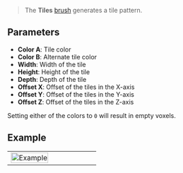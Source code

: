 > The **Tiles** [brush](Brush-Shaders) generates a tile pattern.

## Parameters

- **Color A**: Tile color
- **Color B**: Alternate tile color
- **Width**: Width of the tile
- **Height**: Height of the tile
- **Depth**: Depth of the tile
- **Offset X**: Offset of the tiles in the X-axis
- **Offset Y**: Offset of the tiles in the Y-axis
- **Offset Z**: Offset of the tiles in the Z-axis

Setting either of the colors to `0` will result in empty voxels.

## Example

<table>
    <tr>
        <td width="50%"><img width="100%" src="https://s3.amazonaws.com/misc.lachlanmcdonald.com/magicavoxel-shaders/239ce726-a6bd-4d08-b68b-21e125a27337/tiles.png" alt="Example"></td>
        <td width="50%"></td>
    </tr>
</table>

